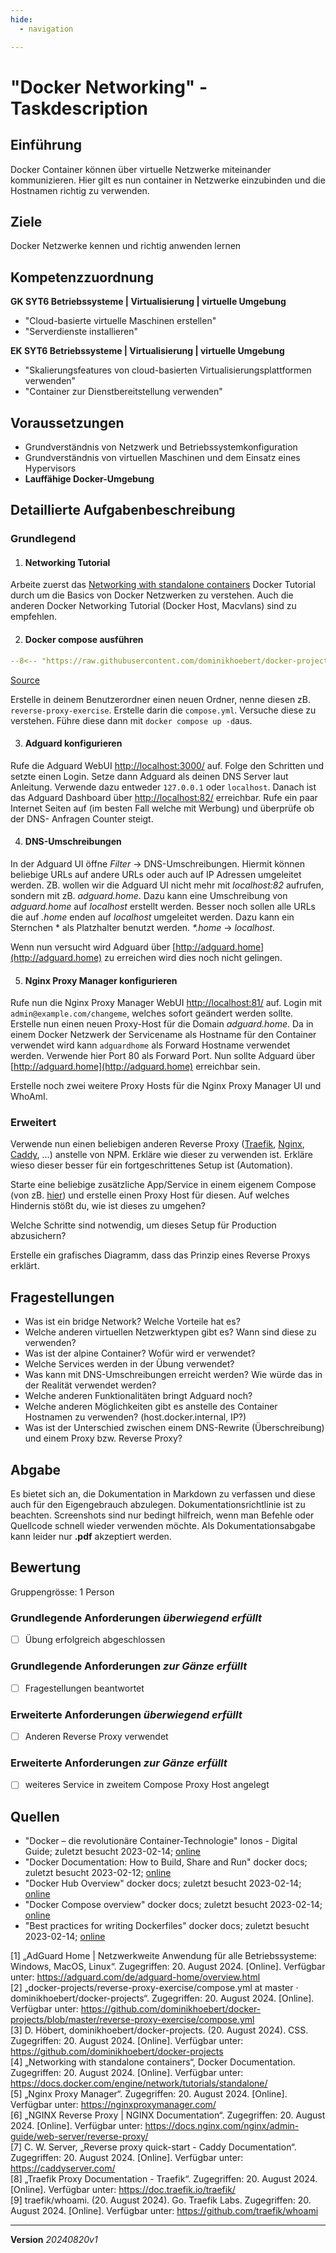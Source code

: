 ```yaml
---
hide:
  - navigation

---
```


# "Docker Networking" - Taskdescription

## Einführung

Docker Container können über virtuelle Netzwerke miteinander kommunizieren. Hier gilt es nun container in Netzwerke einzubinden und die Hostnamen richtig zu verwenden.

## Ziele

Docker Netzwerke kennen und richtig anwenden lernen

## Kompetenzzuordnung

**GK SYT6 Betriebssysteme | Virtualisierung | virtuelle Umgebung**  

* "Cloud-basierte virtuelle Maschinen erstellen"  
* "Serverdienste installieren"

**EK SYT6 Betriebssysteme | Virtualisierung | virtuelle Umgebung**  

* "Skalierungsfeatures von cloud-basierten Virtualisierungsplattformen verwenden"
* "Container zur Dienstbereitstellung verwenden"

## Voraussetzungen

* Grundverständnis von Netzwerk und Betriebssystemkonfiguration
* Grundverständnis von virtuellen Maschinen und dem Einsatz eines Hypervisors
* **Lauffähige Docker-Umgebung**

## Detaillierte Aufgabenbeschreibung

### Grundlegend

1. #### Networking  Tutorial

Arbeite zuerst das [Networking with standalone containers](https://docs.docker.com/engine/network/tutorials/standalone/) Docker Tutorial durch um die Basics von Docker Netzwerken zu verstehen. Auch die anderen Docker Networking Tutorial (Docker Host, Macvlans) sind zu empfehlen.

2. #### Docker compose ausführen

``` yaml title="compose.yml"
--8<-- "https://raw.githubusercontent.com/dominikhoebert/docker-projects/master/reverse-proxy-exercise/compose.yml"
```

[Source](https://github.com/dominikhoebert/docker-projects/blob/master/reverse-proxy-exercise/compose.yml)

Erstelle in deinem Benutzerordner einen neuen Ordner, nenne diesen zB. `reverse-proxy-exercise`. Erstelle darin die `compose.yml`. Versuche diese zu verstehen. Führe diese dann mit `docker compose up -d`aus.

3. #### Adguard konfigurieren

Rufe die Adguard WebUI [http://localhost:3000/](http://localhost:3000/) auf. Folge den Schritten und setzte einen Login. Setze dann Adguard als deinen DNS Server laut Anleitung. Verwende dazu entweder `127.0.0.1` oder `localhost`. Danach ist das Adguard Dashboard über [http://localhost:82/](http://localhost:82/) erreichbar. Rufe ein paar Internet Seiten auf (im besten Fall welche mit Werbung) und überprüfe ob der DNS- Anfragen Counter steigt.

4. #### DNS-Umschreibungen

In der Adguard UI öffne *Filter* → DNS-Umschreibungen. Hiermit können beliebige URLs auf andere URLs oder auch auf IP Adressen umgeleitet werden. ZB. wollen wir die Adguard UI nicht mehr mit *localhost:82* aufrufen, sondern mit zB. *adguard.home*. Dazu kann eine Umschreibung von *adguard.home* auf *localhost* erstellt werden. Besser noch sollen alle URLs die auf *.home* enden auf *localhost* umgeleitet werden. Dazu kann ein Sternchen * als Platzhalter benutzt werden. _*.home_ → *localhost*.

Wenn nun versucht wird Adguard über [http://adguard.home](http://adguard.home) zu erreichen wird dies noch nicht gelingen. 

5. #### Nginx Proxy Manager konfigurieren

Rufe nun die Nginx Proxy Manager WebUI [http://localhost:81/](http://localhost:81/) auf. Login mit `admin@example.com/changeme`, welches sofort geändert werden sollte. Erstelle nun einen neuen Proxy-Host für die Domain *adguard.home*. Da in einem Docker Netzwerk der Servicename als Hostname für den Container verwendet wird kann  `adguardhome` als Forward Hostname verwendet werden. Verwende hier Port 80 als Forward Port. Nun sollte Adguard über [http://adguard.home](http://adguard.home) erreichbar sein.

Erstelle noch zwei weitere Proxy Hosts für die Nginx Proxy Manager UI und WhoAmI.

### Erweitert

Verwende nun einen beliebigen anderen Reverse Proxy ([Traefik](https://doc.traefik.io/traefik/), [Nginx](https://docs.nginx.com/nginx/admin-guide/web-server/reverse-proxy/), [Caddy](https://caddyserver.com/docs/quick-starts/reverse-proxy), ...) anstelle von NPM. Erkläre wie dieser zu verwenden ist. Erkläre wieso dieser besser für ein fortgeschrittenes Setup ist (Automation).

Starte eine beliebige zusätzliche App/Service in einem eigenem Compose (von zB. [hier](https://github.com/dominikhoebert/docker-projects)) und erstelle einen Proxy Host für diesen. Auf welches Hindernis stößt du, wie ist dieses zu umgehen?

Welche Schritte sind notwendig, um dieses Setup für Production abzusichern?

Erstelle ein grafisches Diagramm, dass das Prinzip eines Reverse Proxys erklärt.

## Fragestellungen

- Was ist ein bridge Network? Welche Vorteile hat es?
- Welche anderen virtuellen Netzwerktypen gibt es? Wann sind diese zu verwenden?
- Was ist der alpine Container? Wofür wird er verwendet?
- Welche Services werden in der Übung verwendet?
- Was kann mit DNS-Umschreibungen erreicht werden? Wie würde das in der Realität verwendet werden?
- Welche anderen Funktionalitäten bringt Adguard noch?
- Welche anderen Möglichkeiten gibt es anstelle des Container Hostnamen zu verwenden? (host.docker.internal, IP?)
- Was ist der Unterschied zwischen einem DNS-Rewrite (Überschreibung) und einem Proxy bzw. Reverse Proxy?

## Abgabe

Es bietet sich an, die Dokumentation in Markdown zu verfassen und diese auch für den Eigengebrauch abzulegen. Dokumentationsrichtlinie ist zu beachten. Screenshots sind nur bedingt hilfreich, wenn man Befehle oder Quellcode schnell wieder verwenden möchte. Als Dokumentationsabgabe kann leider nur **.pdf** akzeptiert werden.

## Bewertung

Gruppengrösse: 1 Person

### Grundlegende Anforderungen *überwiegend erfüllt*

- [ ] Übung erfolgreich abgeschlossen

###  Grundlegende Anforderungen *zur  Gänze erfüllt*

- [ ] Fragestellungen beantwortet

### Erweiterte Anforderungen *überwiegend erfüllt*

- [ ] Anderen Reverse Proxy verwendet

###  Erweiterte Anforderungen *zur  Gänze erfüllt*

- [ ] weiteres Service in zweitem Compose Proxy Host angelegt

## Quellen

* "Docker – die revolutionäre Container-Technologie" Ionos - Digital Guide; zuletzt besucht 2023-02-14; [online](https://www.ionos.de/digitalguide/server/knowhow/was-ist-docker/)
* "Docker Documentation: How to Build, Share and Run" docker docs; zuletzt besucht 2023-02-12; [online](https://docs.docker.com/)
* "Docker Hub Overview" docker docs; zuletzt besucht 2023-02-14; [online](https://docs.docker.com/docker-hub/)
* "Docker Compose overview" docker docs; zuletzt besucht 2023-02-14; [online](https://docs.docker.com/compose/)
* "Best practices for writing Dockerfiles" docker docs; zuletzt besucht 2023-02-14; [online](https://docs.docker.com/develop/develop-images/dockerfile_best-practices/)

[1] „AdGuard Home | Netzwerkweite Anwendung für alle Betriebssysteme: Windows, MacOS, Linux“. Zugegriffen: 20. August 2024. [Online]. Verfügbar unter: https://adguard.com/de/adguard-home/overview.html  
[2] „docker-projects/reverse-proxy-exercise/compose.yml at master · dominikhoebert/docker-projects“. Zugegriffen: 20. August 2024. [Online]. Verfügbar unter: https://github.com/dominikhoebert/docker-projects/blob/master/reverse-proxy-exercise/compose.yml  
[3] D. Höbert, dominikhoebert/docker-projects. (20. August 2024). CSS. Zugegriffen: 20. August 2024. [Online]. Verfügbar unter: https://github.com/dominikhoebert/docker-projects  
[4] „Networking with standalone containers“, Docker Documentation. Zugegriffen: 20. August 2024. [Online]. Verfügbar unter: https://docs.docker.com/engine/network/tutorials/standalone/  
[5] „Nginx Proxy Manager“. Zugegriffen: 20. August 2024. [Online]. Verfügbar unter: https://nginxproxymanager.com/  
[6] „NGINX Reverse Proxy | NGINX Documentation“. Zugegriffen: 20. August 2024. [Online]. Verfügbar unter: https://docs.nginx.com/nginx/admin-guide/web-server/reverse-proxy/  
[7] C. W. Server, „Reverse proxy quick-start - Caddy Documentation“. Zugegriffen: 20. August 2024. [Online]. Verfügbar unter: https://caddyserver.com/  
[8] „Traefik Proxy Documentation - Traefik“. Zugegriffen: 20. August 2024. [Online]. Verfügbar unter: https://doc.traefik.io/traefik/  
[9] traefik/whoami. (20. August 2024). Go. Traefik Labs. Zugegriffen: 20. August 2024. [Online]. Verfügbar unter: https://github.com/traefik/whoami  


---

**Version** *20240820v1*